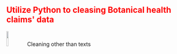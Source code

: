 <h2 style='color:red'> Utilize Python to cleasing Botanical health claims' data </h2> 
<p >
<img vertical-align="center" src="https://user-images.githubusercontent.com/65596664/154809596-a7527236-4775-4832-bf69-7eba010c968a.png" width=10% height=10%> <span> Cleaning other than texts </span>
</p>
